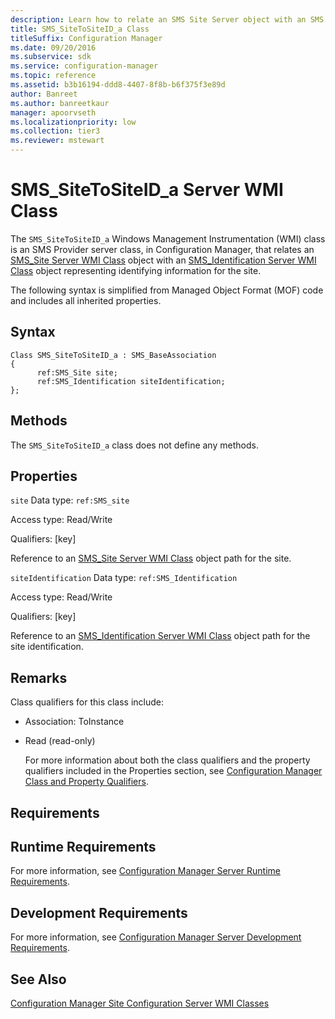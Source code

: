 ```yaml
---
description: Learn how to relate an SMS Site Server object with an SMS Identification Server object using SMS_SiteToSiteID_a.
title: SMS_SiteToSiteID_a Class
titleSuffix: Configuration Manager
ms.date: 09/20/2016
ms.subservice: sdk
ms.service: configuration-manager
ms.topic: reference
ms.assetid: b3b16194-ddd8-4407-8f8b-b6f375f3e89d
author: Banreet
ms.author: banreetkaur
manager: apoorvseth
ms.localizationpriority: low
ms.collection: tier3
ms.reviewer: mstewart
---
```

# SMS_SiteToSiteID_a Server WMI Class
The `SMS_SiteToSiteID_a` Windows Management Instrumentation (WMI) class is an SMS Provider server class, in Configuration Manager, that relates an [SMS_Site Server WMI Class](../../../../../develop/reference/core/servers/configure/sms_site-server-wmi-class.md) object with an [SMS_Identification Server WMI Class](../../../../../develop/reference/core/servers/configure/sms_identification-server-wmi-class.md) object representing identifying information for the site.

 The following syntax is simplified from Managed Object Format (MOF) code and includes all inherited properties.

## Syntax

```
Class SMS_SiteToSiteID_a : SMS_BaseAssociation
{
      ref:SMS_Site site;
      ref:SMS_Identification siteIdentification;
};
```

## Methods
 The `SMS_SiteToSiteID_a` class does not define any methods.

## Properties
 `site`
 Data type: `ref:SMS_site`

 Access type: Read/Write

 Qualifiers: [key]

 Reference to an [SMS_Site Server WMI Class](../../../../../develop/reference/core/servers/configure/sms_site-server-wmi-class.md) object path for the site.

 `siteIdentification`
 Data type: `ref:SMS_Identification`

 Access type: Read/Write

 Qualifiers: [key]

 Reference to an [SMS_Identification Server WMI Class](../../../../../develop/reference/core/servers/configure/sms_identification-server-wmi-class.md) object path for the site identification.

## Remarks
 Class qualifiers for this class include:

- Association: ToInstance

- Read (read-only)

  For more information about both the class qualifiers and the property qualifiers included in the Properties section, see [Configuration Manager Class and Property Qualifiers](../../../../../develop/reference/misc/class-and-property-qualifiers.md).

## Requirements

## Runtime Requirements
 For more information, see [Configuration Manager Server Runtime Requirements](../../../../../develop/core/reqs/server-runtime-requirements.md).

## Development Requirements
 For more information, see [Configuration Manager Server Development Requirements](../../../../../develop/core/reqs/server-development-requirements.md).

## See Also
 [Configuration Manager Site Configuration Server WMI Classes](../../../../../develop/reference/core/servers/configure/site-configuration-server-wmi-classes.md)
